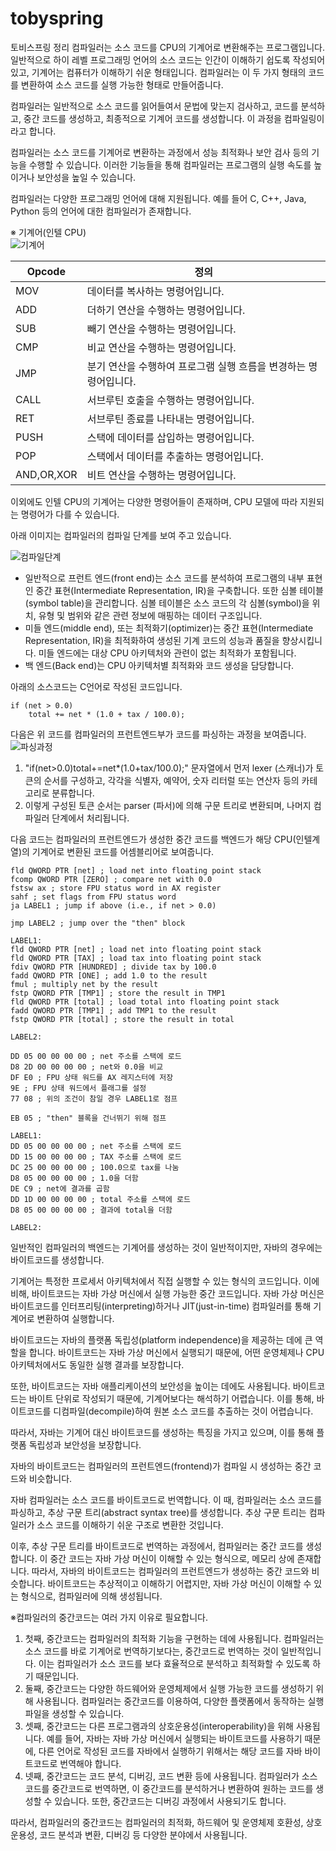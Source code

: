 # tobyspring
토비스프링 정리
컴파일러는 소스 코드를 CPU의 기계어로 변환해주는 프로그램입니다. 일반적으로 하이 레벨 프로그래밍 언어의 소스 코드는 인간이 이해하기 쉽도록 작성되어 있고, 기계어는 컴퓨터가 이해하기 쉬운 형태입니다. 컴파일러는 이 두 가지 형태의 코드를 변환하여 소스 코드를 실행 가능한 형태로 만들어줍니다.

 

컴파일러는 일반적으로 소스 코드를 읽어들여서 문법에 맞는지 검사하고, 코드를 분석하고, 중간 코드를 생성하고, 최종적으로 기계어 코드를 생성합니다. 이 과정을 컴파일링이라고 합니다.

 

컴파일러는 소스 코드를 기계어로 변환하는 과정에서 성능 최적화나 보안 검사 등의 기능을 수행할 수 있습니다. 이러한 기능들을 통해 컴파일러는 프로그램의 실행 속도를 높이거나 보안성을 높일 수 있습니다.

 

컴파일러는 다양한 프로그래밍 언어에 대해 지원됩니다. 예를 들어 C, C++, Java, Python 등의 언어에 대한 컴파일러가 존재합니다.

※ 기계어(인텔 CPU)<br>
![기계어](https://img1.daumcdn.net/thumb/R1280x0/?scode=mtistory2&fname=https%3A%2F%2Fblog.kakaocdn.net%2Fdn%2FchLUd3%2FbtscGTtVpVL%2FaM94CplOAph8ZkjBeVRNZk%2Fimg.jpg)

|Opcode |정의 |
|-------|----|
|MOV | 데이터를 복사하는 명령어입니다.|
|ADD | 더하기 연산을 수행하는 명령어입니다.|
|SUB |	빼기 연산을 수행하는 명령어입니다. |
|CMP |	비교 연산을 수행하는 명령어입니다.|
|JMP |	분기 연산을 수행하여 프로그램 실행 흐름을 변경하는 명령어입니다.|
|CALL |	서브루틴 호출을 수행하는 명령어입니다.|
|RET |	서브루틴 종료를 나타내는 명령어입니다.|
|PUSH |	스택에 데이터를 삽입하는 명령어입니다.|
|POP |	스택에서 데이터를 추출하는 명령어입니다.|
|AND,OR,XOR |	비트 연산을 수행하는 명령어입니다.|

이외에도 인텔 CPU의 기계어는 다양한 명령어들이 존재하며, CPU 모델에 따라 지원되는 명령어가 다를 수 있습니다.

 

아래 이미지는 컴파일러의 컴파일 단계를 보여 주고 있습니다.

![컴파일단계](https://img1.daumcdn.net/thumb/R1280x0/?scode=mtistory2&fname=https%3A%2F%2Fblog.kakaocdn.net%2Fdn%2FbbNBTn%2FbtscyZ2DKYy%2FcYpUaZAwkUw2WKNSWMYYx0%2Fimg.png)

- 일반적으로 프런트 엔드(front end)는 소스 코드를 분석하여 프로그램의 내부 표현인 중간 표현(Intermediate Representation, IR)을 구축합니다. 또한 심볼 테이블(symbol table)을 관리합니다. 심볼 테이블은 소스 코드의 각 심볼(symbol)을 위치, 유형 및 범위와 같은 관련 정보에 매핑하는 데이터 구조입니다.
- 미들 엔드(middle end), 또는 최적화기(optimizer)는 중간 표현(Intermediate Representation, IR)을 최적화하여 생성된 기계 코드의 성능과 품질을 향상시킵니다. 미들 엔드에는 대상 CPU 아키텍처와 관련이 없는 최적화가 포함됩니다.
- 백 엔드(Back end)는 CPU 아키텍처별 최적화와 코드 생성을 담당합니다.

아래의 소스코드는 C언어로 작성된 코드입니다.
```
if (net > 0.0) 
	total += net * (1.0 + tax / 100.0);
```

다음은 위 코드를 컴파일러의 프런트엔드부가 코드를 파싱하는 과정을 보여줍니다.
![파싱과정](https://blog.kakaocdn.net/dn/xWnFg/btscwooB70P/qOqKnFhoiVtcMd03xQieKk/img.gif)

1. "if(net>0.0)total+=net*(1.0+tax/100.0);" 문자열에서 먼저 lexer (스캐너)가 토큰의 순서를 구성하고, 각각을 식별자, 예약어, 숫자 리터럴 또는 연산자 등의 카테고리로 분류합니다.
2. 이렇게 구성된 토큰 순서는 parser (파서)에 의해 구문 트리로 변환되며, 나머지 컴파일러 단계에서 처리됩니다.

다음 코드는 컴파일러의 프런트엔드가 생성한 중간 코드를 백엔드가 해당 CPU(인텔계열)의 기계어로 변환된 코드를 어셈블리어로 보여줍니다.

```
fld QWORD PTR [net] ; load net into floating point stack
fcomp QWORD PTR [ZERO] ; compare net with 0.0
fstsw ax ; store FPU status word in AX register
sahf ; set flags from FPU status word
ja LABEL1 ; jump if above (i.e., if net > 0.0)

jmp LABEL2 ; jump over the "then" block

LABEL1:
fld QWORD PTR [net] ; load net into floating point stack
fld QWORD PTR [TAX] ; load tax into floating point stack
fdiv QWORD PTR [HUNDRED] ; divide tax by 100.0
fadd QWORD PTR [ONE] ; add 1.0 to the result
fmul ; multiply net by the result
fstp QWORD PTR [TMP1] ; store the result in TMP1
fld QWORD PTR [total] ; load total into floating point stack
fadd QWORD PTR [TMP1] ; add TMP1 to the result
fstp QWORD PTR [total] ; store the result in total

LABEL2:
```
```
DD 05 00 00 00 00 ; net 주소를 스택에 로드
D8 2D 00 00 00 00 ; net와 0.0을 비교
DF E0 ; FPU 상태 워드를 AX 레지스터에 저장
9E ; FPU 상태 워드에서 플래그를 설정
77 08 ; 위의 조건이 참일 경우 LABEL1로 점프

EB 05 ; "then" 블록을 건너뛰기 위해 점프

LABEL1:
DD 05 00 00 00 00 ; net 주소를 스택에 로드
DD 15 00 00 00 00 ; TAX 주소를 스택에 로드
DC 25 00 00 00 00 ; 100.0으로 tax를 나눔
D8 05 00 00 00 00 ; 1.0을 더함
DE C9 ; net에 결과를 곱함
DD 1D 00 00 00 00 ; total 주소를 스택에 로드
D8 05 00 00 00 00 ; 결과에 total을 더함

LABEL2:
```

일반적인 컴파일러의 백엔드는 기계어를 생성하는 것이 일반적이지만, 자바의 경우에는 바이트코드를 생성합니다.

기계어는 특정한 프로세서 아키텍처에서 직접 실행할 수 있는 형식의 코드입니다. 이에 비해, 바이트코드는 자바 가상 머신에서 실행 가능한 중간 코드입니다. 자바 가상 머신은 바이트코드를 인터프리팅(interpreting)하거나 JIT(just-in-time) 컴파일러를 통해 기계어로 변환하여 실행합니다.

바이트코드는 자바의 플랫폼 독립성(platform independence)을 제공하는 데에 큰 역할을 합니다. 바이트코드는 자바 가상 머신에서 실행되기 때문에, 어떤 운영체제나 CPU 아키텍처에서도 동일한 실행 결과를 보장합니다.

또한, 바이트코드는 자바 애플리케이션의 보안성을 높이는 데에도 사용됩니다. 바이트코드는 바이트 단위로 작성되기 때문에, 기계어보다는 해석하기 어렵습니다. 이를 통해, 바이트코드를 디컴파일(decompile)하여 원본 소스 코드를 추출하는 것이 어렵습니다.

따라서, 자바는 기계어 대신 바이트코드를 생성하는 특징을 가지고 있으며, 이를 통해 플랫폼 독립성과 보안성을 보장합니다.

 

자바의 바이트코드는 컴파일러의 프런트엔드(frontend)가 컴파일 시 생성하는 중간 코드와 비슷합니다.

자바 컴파일러는 소스 코드를 바이트코드로 번역합니다. 이 때, 컴파일러는 소스 코드를 파싱하고, 추상 구문 트리(abstract syntax tree)를 생성합니다. 추상 구문 트리는 컴파일러가 소스 코드를 이해하기 쉬운 구조로 변환한 것입니다.

이후, 추상 구문 트리를 바이트코드로 번역하는 과정에서, 컴파일러는 중간 코드를 생성합니다. 이 중간 코드는 자바 가상 머신이 이해할 수 있는 형식으로, 메모리 상에 존재합니다.
따라서, 자바의 바이트코드는 컴파일러의 프런트엔드가 생성하는 중간 코드와 비슷합니다. 바이트코드는 추상적이고 이해하기 어렵지만, 자바 가상 머신이 이해할 수 있는 형식으로, 컴파일러에 의해 생성됩니다.

※컴파일러의 중간코드는 여러 가지 이유로 필요합니다.<br>
1. 첫째, 중간코드는 컴파일러의 최적화 기능을 구현하는 데에 사용됩니다. 컴파일러는 소스 코드를 바로 기계어로 번역하기보다는, 중간코드로 번역하는 것이 일반적입니다. 이는 컴파일러가 소스 코드를 보다 효율적으로 분석하고 최적화할 수 있도록 하기 때문입니다.
2. 둘째, 중간코드는 다양한 하드웨어와 운영체제에서 실행 가능한 코드를 생성하기 위해 사용됩니다. 컴파일러는 중간코드를 이용하여, 다양한 플랫폼에서 동작하는 실행 파일을 생성할 수 있습니다.
3. 셋째, 중간코드는 다른 프로그램과의 상호운용성(interoperability)을 위해 사용됩니다. 예를 들어, 자바는 자바 가상 머신에서 실행되는 바이트코드를 사용하기 때문에, 다른 언어로 작성된 코드를 자바에서 실행하기 위해서는 해당 코드를 자바 바이트코드로 번역해야 합니다.
4. 넷째, 중간코드는 코드 분석, 디버깅, 코드 변환 등에 사용됩니다. 컴파일러가 소스 코드를 중간코드로 번역하면, 이 중간코드를 분석하거나 변환하여 원하는 코드를 생성할 수 있습니다. 또한, 중간코드는 디버깅 과정에서 사용되기도 합니다.

따라서, 컴파일러의 중간코드는 컴파일러의 최적화, 하드웨어 및 운영체제 호환성, 상호운용성, 코드 분석과 변환, 디버깅 등 다양한 분야에서 사용됩니다.
